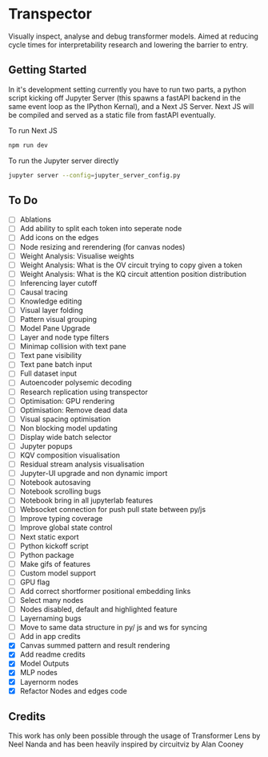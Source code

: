 # Transpector
Visually inspect, analyse and debug transformer models. Aimed at reducing cycle times for interpretability research and lowering the barrier to entry.
## Getting Started

In it's development setting currently you have to run two parts, a python script kicking off Jupyter Server (this spawns a fastAPI backend in the same event loop as the IPython Kernal), and a Next JS Server. Next JS will be compiled and served as a static file from fastAPI eventually.

To run Next JS
```bash
npm run dev
```

To run the Jupyter server directly
```bash
jupyter server --config=jupyter_server_config.py
```

## To Do

- [ ] Ablations
- [ ] Add ability to split each token into seperate node
- [ ] Add icons on the edges
- [ ] Node resizing and rerendering (for canvas nodes)
- [ ] Weight Analysis: Visualise weights
- [ ] Weight Analysis: What is the OV circuit trying to copy given a token
- [ ] Weight Analysis: What is the KQ circuit attention position distribution 
- [ ] Inferencing layer cutoff
- [ ] Causal tracing
- [ ] Knowledge editing
- [ ] Visual layer folding
- [ ] Pattern visual grouping
- [ ] Model Pane Upgrade
- [ ] Layer and node type filters
- [ ] Minimap collision with text pane
- [ ] Text pane visibility
- [ ] Text pane batch input
- [ ] Full dataset input
- [ ] Autoencoder polysemic decoding
- [ ] Research replication using transpector
- [ ] Optimisation: GPU rendering
- [ ] Optimisation: Remove dead data
- [ ] Visual spacing optimisation
- [ ] Non blocking model updating
- [ ] Display wide batch selector
- [ ] Jupyter popups
- [ ] KQV composition visualisation
- [ ] Residual stream analysis visualisation
- [ ] Jupyter-UI upgrade and non dynamic import
- [ ] Notebook autosaving
- [ ] Notebook scrolling bugs
- [ ] Notebook bring in all jupyterlab features
- [ ] Websocket connection for push pull state between py/js
- [ ] Improve typing coverage
- [ ] Improve global state control
- [ ] Next static export
- [ ] Python kickoff script
- [ ] Python package 
- [ ] Make gifs of features
- [ ] Custom model support
- [ ] GPU flag
- [ ] Add correct shortformer positional embedding links
- [ ] Select many nodes
- [ ] Nodes disabled, default and highlighted feature
- [ ] Layernaming bugs
- [ ] Move to same data structure in py/ js and ws for syncing
- [ ] Add in app credits
- [x] Canvas summed pattern and result rendering
- [x] Add readme credits
- [x] Model Outputs
- [x] MLP nodes
- [x] Layernorm nodes
- [x] Refactor Nodes and edges code

## Credits
This work has only been possible through the usage of Transformer Lens by Neel Nanda and has been heavily inspired by circuitviz by Alan Cooney